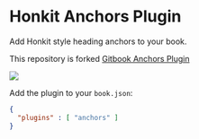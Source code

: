 Honkit Anchors Plugin
==============

Add Honkit style heading anchors to your book.

This repository is forked [Gitbook Anchors Plugin](https://github.com/rlmv/gitbook-plugin-anchors)

![](https://cloud.githubusercontent.com/assets/2666107/3465465/9fc9a502-0266-11e4-80ca-09a1dad1473e.png)

Add the plugin to your `book.json`:

```json
{
  "plugins" : [ "anchors" ]
}
```
